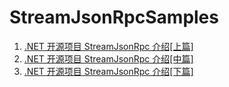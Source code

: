 # StreamJsonRpcSamples

1. [.NET 开源项目 StreamJsonRpc 介绍[上篇]](https://mp.weixin.qq.com/s/3V4mCdFvNzUzqkqKm-rzpw)
1. [.NET 开源项目 StreamJsonRpc 介绍[中篇]](https://mp.weixin.qq.com/s/NgifmBGV7ipxNMCyDmG0FA)
1. [.NET 开源项目 StreamJsonRpc 介绍[下篇]](https://mp.weixin.qq.com/s/p2RIf3yjdCV_1Uw4W6c_1w)
